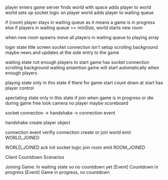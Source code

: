 player enters
game server finds world with space
adds player to world
world sets up socket logic on player
world adds player to waiting queue

if (room)
	player stays in waiting queue as it means a game is in progress
else
	if players in waiting queue >= minSize, world starts new room

when new room spawns move all players in waiting queue to playing array





login state
	title screen
	socket connection isn't setup
	scrolling background
	maybe news and updates at the side
	entry to the game

waiting state
	not enough players to start game
	has socket connection
	scrolling background
	waiting aniamtion
	game will start automatically when enough players

playing state
	only in this state if there for game start
	count down at start
	has player control

spectating state
	only in this state if join when game is in progress or die during game
	free look camera
	no player
	maybe scoreboard




socket connection -> handshake -> connection event

handshake
	create player object

connection event
	verifiy connection
	create or join world
	emit WORLD_JOINED

WORLD_JOINED ack
	init socket logic
	join room
	emit ROOM_JOINED



Client Countdown Scenarios

Joining Game:
	In waiting state so no countdown yet [Event]
	Countdown in progress [Event]
	Game in progress, no countdown